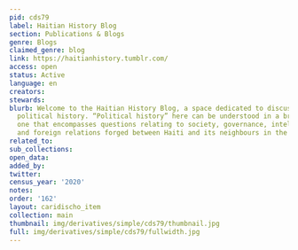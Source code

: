 ```yaml
---
pid: cds79
label: Haitian History Blog
section: Publications & Blogs
genre: Blogs
claimed_genre: blog
link: https://haitianhistory.tumblr.com/
access: open
status: Active
language: en
creators:
stewards:
blurb: Welcome to the Haitian History Blog, a space dedicated to discussions on Haiti’s
  political history. “Political history” here can be understood in a broad sense,
  one that encompasses questions relating to society, governance, intellectual history
  and foreign relations forged between Haiti and its neighbours in the Americas.
related_to:
sub_collections:
open_data:
added_by:
twitter:
census_year: '2020'
notes:
order: '162'
layout: caridischo_item
collection: main
thumbnail: img/derivatives/simple/cds79/thumbnail.jpg
full: img/derivatives/simple/cds79/fullwidth.jpg
---
```

